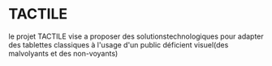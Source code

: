 # TACTILE 
le projet TACTILE vise a proposer des solutionstechnologiques pour adapter des tablettes classiques à l'usage d'un public déficient visuel(des malvolyants et des non-voyants)
